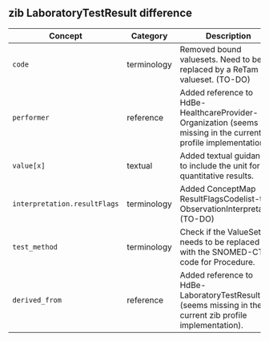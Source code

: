## zib LaboratoryTestResult difference

| Concept         | Category          | Description                             | 
|-----------------|-------------------|-----------------------------------------|
| `code` | terminology | Removed bound valuesets. Need to be replaced by a ReTam valueset. (TO-DO)|
| `performer` | reference | Added reference to HdBe-HealthcareProvider-Organization (seems missing in the current zib profile implementation). |
|`value[x]`| textual | Added textual guidance to include the unit for quantitative results. | 
|`interpretation.resultFlags` | terminology | Added ConceptMap ResultFlagsCodelist-to-ObservationInterpretation (TO-DO) |
| `test_method` | terminology | Check if the ValueSet needs to be replaced with the SNOMED-CT code for Procedure. |
| `derived_from` | reference | Added reference to HdBe-LaboratoryTestResult (seems missing in the current zib profile implementation). |
